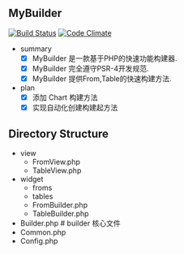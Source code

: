 ## MyBuilder
[![Build Status](https://travis-ci.org/CrazyCodes/MyBuilder.svg?branch=master)](https://travis-ci.org/CrazyCodes/MyBuilder)
[![Code Climate](https://codeclimate.com/github/CrazyCodes/MyBuilder/badges/gpa.svg)](https://codeclimate.com/github/CrazyCodes/MyBuilder) 
- summary
    - [x] MyBuilder 是一款基于PHP的快速功能构建器.
    - [x] MyBuilder 完全遵守PSR-4开发规范.
    - [x] MyBuilder 提供From,Table的快速构建方法.
- plan
    - [x] 添加 Chart 构建方法
    - [x] 实现自动化创建构建起方法
    
## Directory Structure
- view 
    - FromView.php
    - TableView.php
- widget
    - froms
    - tables
    - FromBuilder.php
    - TableBuilder.php
- Builder.php # builder 核心文件
- Common.php
- Config.php